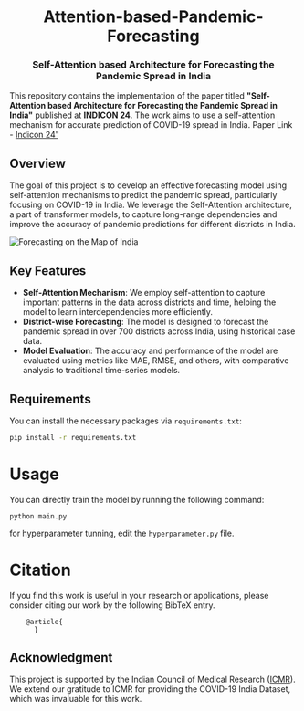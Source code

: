 <h1 align="center">Attention-based-Pandemic-Forecasting</h1>
<h3 align="center">Self-Attention based Architecture for Forecasting the Pandemic Spread in India</h3>

This repository contains the implementation of the paper titled **"Self-Attention based Architecture for Forecasting the Pandemic Spread in India"** published at **INDICON 24**. The work aims to use a self-attention mechanism for accurate prediction of COVID-19 spread in India. 
Paper Link - [Indicon 24'](https://ieeekharagpur.org/event/21st-ieee-india-council-international-conference-indicon-2024/)

## Overview

The goal of this project is to develop an effective forecasting model using self-attention mechanisms to predict the pandemic spread, particularly focusing on COVID-19 in India. We leverage the Self-Attention architecture, a part of transformer models, to capture long-range dependencies and improve the accuracy of pandemic predictions for different districts in India.

![Forecasting on the Map of India](https://drive.google.com/file/d/1xkzfbpzQg7IRzQJC3kGta9nICmee3yWf/view?usp=sharing)

## Key Features

- **Self-Attention Mechanism**: We employ self-attention to capture important patterns in the data across districts and time, helping the model to learn interdependencies more efficiently.
- **District-wise Forecasting**: The model is designed to forecast the pandemic spread in over 700 districts across India, using historical case data.
- **Model Evaluation**: The accuracy and performance of the model are evaluated using metrics like MAE, RMSE, and others, with comparative analysis to traditional time-series models.

## Requirements

You can install the necessary packages via `requirements.txt`:

```bash
pip install -r requirements.txt
```

# Usage
You can directly train the model by running the following command:
```
python main.py
```
for hyperparameter tunning, edit the `hyperparameter.py` file.

# Citation
If you find this work is useful in your research or applications, please consider citing our work by the following BibTeX entry.
```
    @article{
      }
```


## Acknowledgment
This project is supported by the Indian Council of Medical Research ([ICMR](https://covid19dashboard.mohfw.gov.in/)). We extend our gratitude to ICMR for providing the COVID-19 India Dataset, which was invaluable for this work.
